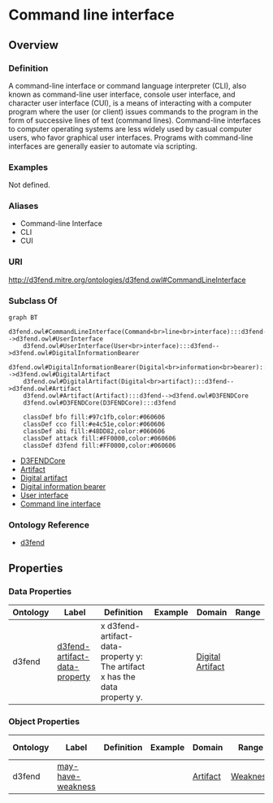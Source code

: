 # Command line interface

## Overview

### Definition
A command-line interface or command language interpreter (CLI), also known as command-line user interface, console user interface, and character user interface (CUI), is a means of interacting with a computer program where the user (or client) issues commands to the program in the form of successive lines of text (command lines). Command-line interfaces to computer operating systems are less widely used by casual computer users, who favor graphical user interfaces. Programs with command-line interfaces are generally easier to automate via scripting.

### Examples
Not defined.

### Aliases
- Command-line Interface
- CLI
- CUI

### URI
http://d3fend.mitre.org/ontologies/d3fend.owl#CommandLineInterface

### Subclass Of
```mermaid
graph BT
    d3fend.owl#CommandLineInterface(Command<br>line<br>interface):::d3fend-->d3fend.owl#UserInterface
    d3fend.owl#UserInterface(User<br>interface):::d3fend-->d3fend.owl#DigitalInformationBearer
    d3fend.owl#DigitalInformationBearer(Digital<br>information<br>bearer):::d3fend-->d3fend.owl#DigitalArtifact
    d3fend.owl#DigitalArtifact(Digital<br>artifact):::d3fend-->d3fend.owl#Artifact
    d3fend.owl#Artifact(Artifact):::d3fend-->d3fend.owl#D3FENDCore
    d3fend.owl#D3FENDCore(D3FENDCore):::d3fend
    
    classDef bfo fill:#97c1fb,color:#060606
    classDef cco fill:#e4c51e,color:#060606
    classDef abi fill:#48DD82,color:#060606
    classDef attack fill:#FF0000,color:#060606
    classDef d3fend fill:#FF0000,color:#060606
```

- [D3FENDCore](/docs/ontology/reference/model/D3FENDCore/D3FENDCore.md)
- [Artifact](/docs/ontology/reference/model/D3FENDCore/Artifact/Artifact.md)
- [Digital artifact](/docs/ontology/reference/model/D3FENDCore/Artifact/Digital%20artifact/Digital%20artifact.md)
- [Digital information bearer](/docs/ontology/reference/model/D3FENDCore/Artifact/Digital%20artifact/Digital%20information%20bearer/Digital%20information%20bearer.md)
- [User interface](/docs/ontology/reference/model/D3FENDCore/Artifact/Digital%20artifact/Digital%20information%20bearer/User%20interface/User%20interface.md)
- [Command line interface](/docs/ontology/reference/model/D3FENDCore/Artifact/Digital%20artifact/Digital%20information%20bearer/User%20interface/Command%20line%20interface/Command%20line%20interface.md)


### Ontology Reference
- [d3fend](http://d3fend.mitre.org/ontologies/d3fend.owl#)

## Properties
### Data Properties
| Ontology | Label | Definition | Example | Domain | Range |
|----------|-------|------------|---------|--------|-------|
| d3fend | [d3fend-artifact-data-property](http://d3fend.mitre.org/ontologies/d3fend.owl#d3fend-artifact-data-property) | x d3fend-artifact-data-property y: The artifact x has the data property y. |  | [Digital Artifact](/docs/ontology/reference/model/D3FENDCore/Artifact/Digital%20artifact/Digital%20artifact.md) | []() |

### Object Properties
| Ontology | Label | Definition | Example | Domain | Range | Inverse Of |
|----------|-------|------------|---------|--------|-------|------------|
| d3fend | [may-have-weakness](http://d3fend.mitre.org/ontologies/d3fend.owl#may-have-weakness) |  |  | [Artifact](/docs/ontology/reference/model/D3FENDCore/Artifact/Artifact.md) | [Weakness](/docs/ontology/reference/model/D3FENDCore/Weakness/Weakness.md) | []() |

